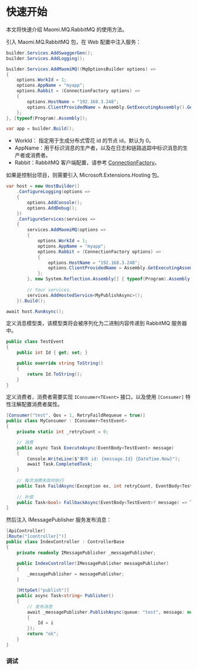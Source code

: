 # 快速开始

本文将快速介绍 Maomi.MQ.RabbitMQ 的使用方法。



引入 Maomi.MQ.RabbitMQ 包，在 Web 配置中注入服务：

```csharp
builder.Services.AddSwaggerGen();
builder.Services.AddLogging();

builder.Services.AddMaomiMQ((MqOptionsBuilder options) =>
{
	options.WorkId = 1;
	options.AppName = "myapp";
	options.Rabbit = (ConnectionFactory options) =>
	{
		options.HostName = "192.168.3.248";
		options.ClientProvidedName = Assembly.GetExecutingAssembly().GetName().Name;
	};
}, [typeof(Program).Assembly]);

var app = builder.Build();
```



* WorkId： 指定用于生成分布式雪花 id 的节点 id，默认为 0。
* AppName：用于标识消息的生产者，以及在日志和链路追踪中标识消息的生产者或消费者。
* Rabbit：RabbitMQ 客户端配置，请参考 [ConnectionFactory](https://rabbitmq.github.io/rabbitmq-dotnet-client/api/RabbitMQ.Client.ConnectionFactory.html)。



如果是控制台项目，则需要引入 Microsoft.Extensions.Hosting 包。

```csharp
var host = new HostBuilder()
	.ConfigureLogging(options =>
	{
		options.AddConsole();
		options.AddDebug();
	})
	.ConfigureServices(services =>
	{
		services.AddMaomiMQ(options =>
		{
			options.WorkId = 1;
			options.AppName = "myapp";
			options.Rabbit = (ConnectionFactory options) =>
			{
				options.HostName = "192.168.3.248";
				options.ClientProvidedName = Assembly.GetExecutingAssembly().GetName().Name;
			};
		}, new System.Reflection.Assembly[] { typeof(Program).Assembly });
		
		// Your services.
		services.AddHostedService<MyPublishAsync>();
	}).Build();

await host.RunAsync();
```



定义消息模型类，该模型类将会被序列化为二进制内容传递到 RabbitMQ 服务器中。

```csharp
public class TestEvent
{
    public int Id { get; set; }

    public override string ToString()
    {
        return Id.ToString();
    }
}
```



定义消费者，消费者需要实现 `IConsumer<TEvent>` 接口，以及使用 `[Consumer]` 特性注解配置消费者属性。

```csharp
[Consumer("test", Qos = 1, RetryFaildRequeue = true)]
public class MyConsumer : IConsumer<TestEvent>
{
    private static int _retryCount = 0;

    // 消费
    public async Task ExecuteAsync(EventBody<TestEvent> message)
    {
        Console.WriteLine($"事件 id: {message.Id} {DateTime.Now}");
        await Task.CompletedTask;
    }
    
    // 每次消费失败时执行
    public Task FaildAsync(Exception ex, int retryCount, EventBody<TestEvent>? message) => Task.CompletedTask;
    
    // 补偿
    public Task<bool> FallbackAsync(EventBody<TestEvent>? message) => Task.FromResult(true);
}
```



然后注入 IMessagePublisher 服务发布消息：

```csharp
[ApiController]
[Route("[controller]")]
public class IndexController : ControllerBase
{
    private readonly IMessagePublisher _messagePublisher;

    public IndexController(IMessagePublisher messagePublisher)
    {
        _messagePublisher = messagePublisher;
    }

    [HttpGet("publish")]
    public async Task<string> Publisher()
    {
        // 发布消息
        await _messagePublisher.PublishAsync(queue: "test", message: new TestEvent
		{
        	Id = i
        });
        return "ok";
    }
}
```





### 调试

